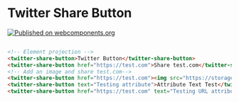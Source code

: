 # Twitter Share Button

[![Published on webcomponents.org](https://img.shields.io/badge/webcomponents.org-published-blue.svg)](https://www.webcomponents.org/element/owner/my-element)

<!--
```
<custom-element-demo>
  <template>
    <script src="twitter-share-button.js"></script>
    <next-code-block></next-code-block>
  </template>
</custom-element-demo>
```
-->
```html

<!-- Element projection -->
<twitter-share-button>Twitter Button</twitter-share-button>
<twitter-share-button href="https://test.com">Share test.com</twitter-share-button>
<!-- Add an image and share test.com-->
<twitter-share-button href="https://test.com"><img src="https://storage.googleapis.com/material-icons/external-assets/v4/icons/svg/ic_share_black_24px.svg"></twitter-share-button>
<twitter-share-button text="Testing attribute">Attribute Text Test</twitter-share-button>
<twitter-share-button href="https://test.com" text="Testing URL attribute">Attribute and URL Test</twitter-share-button>


```